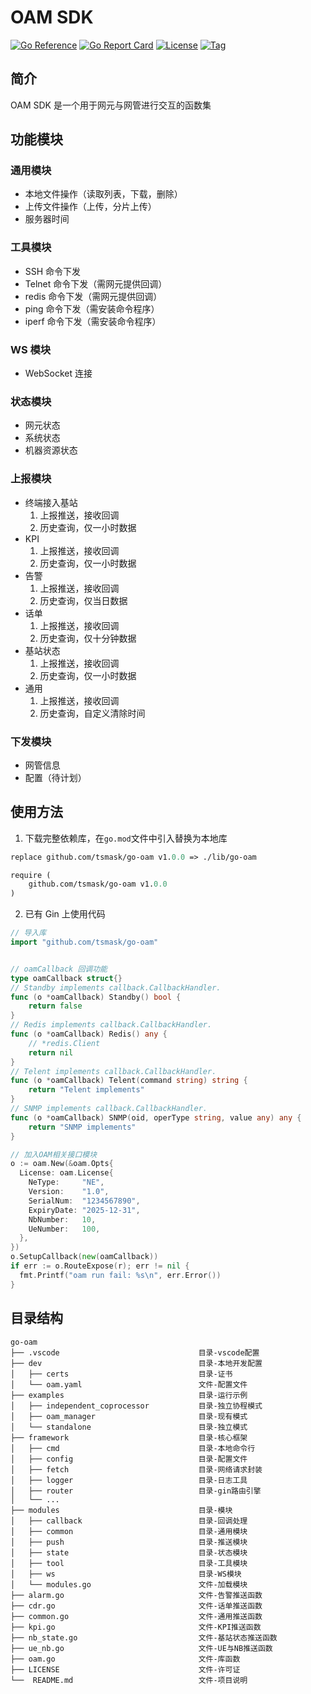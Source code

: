 # OAM SDK

[![Go Reference](https://pkg.go.dev/badge/github.com/olekukonko/tablewriter.svg)](https://pkg.go.dev/github.com/tsmask/go-oam)
[![Go Report Card](https://goreportcard.com/badge/github.com/tsmask/go-oam)](https://goreportcard.com/report/github.com/tsmask/go-oam)
[![License](https://img.shields.io/badge/license-BSD3-blue.svg)](LICENSE)
[![Tag](https://img.shields.io/badge/TAG-list-success)](https://proxy.golang.org/github.com/tsmask/go-oam/@v/list)

## 简介

OAM SDK 是一个用于网元与网管进行交互的函数集

## 功能模块

### 通用模块

- 本地文件操作（读取列表，下载，删除）
- 上传文件操作（上传，分片上传）
- 服务器时间

### 工具模块

- SSH 命令下发
- Telnet 命令下发（需网元提供回调）
- redis 命令下发（需网元提供回调）
- ping 命令下发（需安装命令程序）
- iperf 命令下发（需安装命令程序）

### WS 模块

- WebSocket 连接

### 状态模块

- 网元状态
- 系统状态
- 机器资源状态

### 上报模块

- 终端接入基站
  1. 上报推送，接收回调
  2. 历史查询，仅一小时数据
- KPI
  1. 上报推送，接收回调
  2. 历史查询，仅一小时数据
- 告警
  1. 上报推送，接收回调
  2. 历史查询，仅当日数据
- 话单
  1. 上报推送，接收回调
  2. 历史查询，仅十分钟数据
- 基站状态
  1. 上报推送，接收回调
  2. 历史查询，仅一小时数据
- 通用
  1. 上报推送，接收回调
  2. 历史查询，自定义清除时间

### 下发模块

- 网管信息
- 配置（待计划）

## 使用方法

1. 下载完整依赖库，在`go.mod`文件中引入替换为本地库

```mod
replace github.com/tsmask/go-oam v1.0.0 => ./lib/go-oam

require (
	github.com/tsmask/go-oam v1.0.0
)
```

2. 已有 Gin 上使用代码

```go
// 导入库
import "github.com/tsmask/go-oam"


// oamCallback 回调功能
type oamCallback struct{}
// Standby implements callback.CallbackHandler.
func (o *oamCallback) Standby() bool {
	return false
}
// Redis implements callback.CallbackHandler.
func (o *oamCallback) Redis() any {
	// *redis.Client
	return nil
}
// Telent implements callback.CallbackHandler.
func (o *oamCallback) Telent(command string) string {
	return "Telent implements"
}
// SNMP implements callback.CallbackHandler.
func (o *oamCallback) SNMP(oid, operType string, value any) any {
	return "SNMP implements"
}

// 加入OAM相关接口模块
o := oam.New(&oam.Opts{
  License: oam.License{
    NeType:     "NE",
    Version:    "1.0",
    SerialNum:  "1234567890",
    ExpiryDate: "2025-12-31",
    NbNumber:   10,
    UeNumber:   100,
  },
})
o.SetupCallback(new(oamCallback))
if err := o.RouteExpose(r); err != nil {
  fmt.Printf("oam run fail: %s\n", err.Error())
}

```

## 目录结构

```text
go-oam
├── .vscode                               目录-vscode配置
├── dev                                   目录-本地开发配置
│   ├── certs                             目录-证书
│   └── oam.yaml                          文件-配置文件
├── examples                              目录-运行示例
│   ├── independent_coprocessor           目录-独立协程模式
│   ├── oam_manager                       目录-现有模式
│   └── standalone                        目录-独立模式
├── framework                             目录-核心框架
│   ├── cmd                               目录-本地命令行
│   ├── config                            目录-配置文件
│   ├── fetch                             目录-网络请求封装
│   ├── logger                            目录-日志工具
│   ├── router                            目录-gin路由引擎
│   └── ...
├── modules                               目录-模块
│   ├── callback                          目录-回调处理
│   ├── common                            目录-通用模块
│   ├── push                              目录-推送模块
│   ├── state                             目录-状态模块
│   ├── tool                              目录-工具模块
│   ├── ws                                目录-WS模块
│   └── modules.go                        文件-加载模块
├── alarm.go                              文件-告警推送函数
├── cdr.go                                文件-话单推送函数
├── common.go                             文件-通用推送函数
├── kpi.go                                文件-KPI推送函数
├── nb_state.go                           文件-基站状态推送函数
├── ue_nb.go                              文件-UE与NB推送函数
├── oam.go                                文件-库函数
├── LICENSE                               文件-许可证
└──  README.md                            文件-项目说明
```
